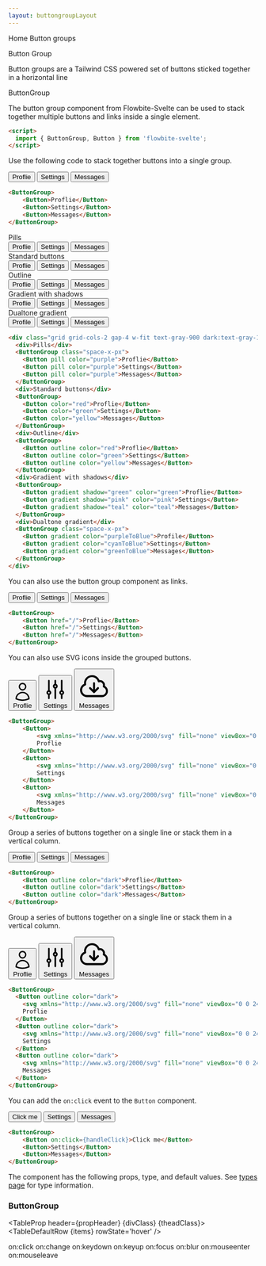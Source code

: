 ```yaml
---
layout: buttongroupLayout
---
```


<script>
  import { Htwo, ExampleDiv, GitHubSource, CompoDescription, TableProp, TableDefaultRow} from '../utils'
  import { Button, ButtonGroup, Breadcrumb, BreadcrumbItem, Badge, Heading } from '$lib'

  import componentProps from '../props/ButtonGroup.json'

  // Props table
  let items = componentProps.props
  let propHeader = ['Name', 'Type', 'Default']

  let divClass='w-full relative overflow-x-auto shadow-md sm:rounded-lg py-4'
  let theadClass ='text-xs text-gray-700 uppercase bg-gray-50 dark:bg-gray-700 dark:text-white'

	const handleClick = ()=> {
		alert('Clicked')
	}
</script>

<Breadcrumb class="pb-8">
  <BreadcrumbItem href="/" home >Home</BreadcrumbItem>
  <BreadcrumbItem>Button groups</BreadcrumbItem>
</Breadcrumb>

<Heading class="mb-2" tag="h1" customSize="text-3xl">Button Group</Heading>

<CompoDescription>Button groups are a Tailwind CSS powered set of buttons sticked together in a horizontal line</CompoDescription>

<ExampleDiv>
<GitHubSource href="buttongroups/ButtonGroup.svelte">ButtonGroup</GitHubSource>
</ExampleDiv>

The button group component from Flowbite-Svelte can be used to stack together multiple buttons and links inside a single element.

<Htwo label="Setup" />

```html
<script>
  import { ButtonGroup, Button } from 'flowbite-svelte';
</script>
```

<Htwo label="Default" />

Use the following code to stack together buttons into a single group.

<ExampleDiv>
  <ButtonGroup>
    <Button>Proflie</Button>
    <Button>Settings</Button>
    <Button>Messages</Button>
  </ButtonGroup>
</ExampleDiv>

```html
<ButtonGroup>
	<Button>Proflie</Button>
	<Button>Settings</Button>
	<Button>Messages</Button>
</ButtonGroup>
```

<Htwo label="More examples" />

<ExampleDiv>
  <div class="grid grid-cols-2 gap-4 w-fit text-gray-900 dark:text-gray-100">
    <div>Pills</div>
    <ButtonGroup class="space-x-px">
      <Button pill color="purple">Proflie</Button>
      <Button pill color="purple">Settings</Button>
      <Button pill color="purple">Messages</Button>
    </ButtonGroup>
    <div>Standard buttons</div>
    <ButtonGroup>
      <Button color="red">Proflie</Button>
      <Button color="green">Settings</Button>
      <Button color="yellow">Messages</Button>
    </ButtonGroup>
    <div>Outline</div>
    <ButtonGroup>
      <Button outline color="red">Proflie</Button>
      <Button outline color="green">Settings</Button>
      <Button outline color="yellow">Messages</Button>
    </ButtonGroup>
    <div>Gradient with shadows</div>
    <ButtonGroup>
      <Button gradient shadow="green" color="green">Proflie</Button>
      <Button gradient shadow="pink" color="pink">Settings</Button>
      <Button gradient shadow="teal" color="teal">Messages</Button>
    </ButtonGroup>
    <div>Dualtone gradient</div>
    <ButtonGroup class="space-x-px">
      <Button gradient color="purpleToBlue">Profile</Button>
      <Button gradient color="cyanToBlue">Settings</Button>
      <Button gradient color="greenToBlue">Messages</Button>
    </ButtonGroup>
  </div>
</ExampleDiv>

```html
<div class="grid grid-cols-2 gap-4 w-fit text-gray-900 dark:text-gray-100">
  <div>Pills</div>
  <ButtonGroup class="space-x-px">
    <Button pill color="purple">Proflie</Button>
    <Button pill color="purple">Settings</Button>
    <Button pill color="purple">Messages</Button>
  </ButtonGroup>
  <div>Standard buttons</div>
  <ButtonGroup>
    <Button color="red">Proflie</Button>
    <Button color="green">Settings</Button>
    <Button color="yellow">Messages</Button>
  </ButtonGroup>
  <div>Outline</div>
  <ButtonGroup>
    <Button outline color="red">Proflie</Button>
    <Button outline color="green">Settings</Button>
    <Button outline color="yellow">Messages</Button>
  </ButtonGroup>
  <div>Gradient with shadows</div>
  <ButtonGroup>
    <Button gradient shadow="green" color="green">Proflie</Button>
    <Button gradient shadow="pink" color="pink">Settings</Button>
    <Button gradient shadow="teal" color="teal">Messages</Button>
  </ButtonGroup>
  <div>Dualtone gradient</div>
  <ButtonGroup class="space-x-px">
    <Button gradient color="purpleToBlue">Profile</Button>
    <Button gradient color="cyanToBlue">Settings</Button>
    <Button gradient color="greenToBlue">Messages</Button>
  </ButtonGroup>
</div>
```

<Htwo label="Button group as links" />

You can also use the button group component as links.

<ExampleDiv>
	<ButtonGroup>
		<Button href="/">Proflie</Button>
		<Button href="/">Settings</Button>
		<Button href="/">Messages</Button>
	</ButtonGroup>
</ExampleDiv>

```html
<ButtonGroup>
	<Button href="/">Proflie</Button>
	<Button href="/">Settings</Button>
	<Button href="/">Messages</Button>
</ButtonGroup>
```

<Htwo label="Group buttons with icons" />

You can also use SVG icons inside the grouped buttons.

<ExampleDiv>
	<ButtonGroup>
		<Button>
      <svg xmlns="http://www.w3.org/2000/svg" fill="none" viewBox="0 0 24 24" stroke-width="1.5" stroke="currentColor" class="w-5 h-5 mr-2 text-purple-500 dark:text-green-500"><path stroke-linecap="round" stroke-linejoin="round" d="M15.75 6a3.75 3.75 0 11-7.5 0 3.75 3.75 0 017.5 0zM4.501 20.118a7.5 7.5 0 0114.998 0A17.933 17.933 0 0112 21.75c-2.676 0-5.216-.584-7.499-1.632z" /></svg>
			Proflie
		</Button>
		<Button>
      <svg xmlns="http://www.w3.org/2000/svg" fill="none" viewBox="0 0 24 24" stroke-width="1.5" stroke="currentColor" class="w-5 h-5 mr-2 text-purple-500 dark:text-green-500"><path stroke-linecap="round" stroke-linejoin="round" d="M6 13.5V3.75m0 9.75a1.5 1.5 0 010 3m0-3a1.5 1.5 0 000 3m0 3.75V16.5m12-3V3.75m0 9.75a1.5 1.5 0 010 3m0-3a1.5 1.5 0 000 3m0 3.75V16.5m-6-9V3.75m0 3.75a1.5 1.5 0 010 3m0-3a1.5 1.5 0 000 3m0 9.75V10.5" /></svg>
			Settings
		</Button>
		<Button>
      <svg xmlns="http://www.w3.org/2000/svg" fill="none" viewBox="0 0 24 24" stroke-width="1.5" stroke="currentColor" class="w-5 h-5 mr-2 text-purple-500 dark:text-green-500"><path stroke-linecap="round" stroke-linejoin="round" d="M12 9.75v6.75m0 0l-3-3m3 3l3-3m-8.25 6a4.5 4.5 0 01-1.41-8.775 5.25 5.25 0 0110.233-2.33 3 3 0 013.758 3.848A3.752 3.752 0 0118 19.5H6.75z" /></svg>
			Messages
		</Button>
	</ButtonGroup>
</ExampleDiv>


```html
<ButtonGroup>
	<Button>
		<svg xmlns="http://www.w3.org/2000/svg" fill="none" viewBox="0 0 24 24" stroke-width="1.5" stroke="currentColor" class="w-5 h-5 mr-2 text-purple-500 dark:text-green-500"><path stroke-linecap="round" stroke-linejoin="round" d="M15.75 6a3.75 3.75 0 11-7.5 0 3.75 3.75 0 017.5 0zM4.501 20.118a7.5 7.5 0 0114.998 0A17.933 17.933 0 0112 21.75c-2.676 0-5.216-.584-7.499-1.632z" /></svg>
		Proflie
	</Button>
	<Button>
		<svg xmlns="http://www.w3.org/2000/svg" fill="none" viewBox="0 0 24 24" stroke-width="1.5" stroke="currentColor" class="w-5 h-5 mr-2 text-purple-500 dark:text-green-500"><path stroke-linecap="round" stroke-linejoin="round" d="M6 13.5V3.75m0 9.75a1.5 1.5 0 010 3m0-3a1.5 1.5 0 000 3m0 3.75V16.5m12-3V3.75m0 9.75a1.5 1.5 0 010 3m0-3a1.5 1.5 0 000 3m0 3.75V16.5m-6-9V3.75m0 3.75a1.5 1.5 0 010 3m0-3a1.5 1.5 0 000 3m0 9.75V10.5" /></svg>
		Settings
	</Button>
	<Button>
		<svg xmlns="http://www.w3.org/2000/svg" fill="none" viewBox="0 0 24 24" stroke-width="1.5" stroke="currentColor" class="w-5 h-5 mr-2 text-purple-500 dark:text-green-500"><path stroke-linecap="round" stroke-linejoin="round" d="M12 9.75v6.75m0 0l-3-3m3 3l3-3m-8.25 6a4.5 4.5 0 01-1.41-8.775 5.25 5.25 0 0110.233-2.33 3 3 0 013.758 3.848A3.752 3.752 0 0118 19.5H6.75z" /></svg>
		Messages
	</Button>
</ButtonGroup>
```

<Htwo label="Outline" />

Group a series of buttons together on a single line or stack them in a vertical column.

<ExampleDiv class="flex flex-col gap-4">
  <ButtonGroup>
    <Button outline color="dark">Proflie</Button>
    <Button outline color="dark">Settings</Button>
    <Button outline color="dark">Messages</Button>
  </ButtonGroup>
</ExampleDiv>

```html
<ButtonGroup>
	<Button outline color="dark">Proflie</Button>
	<Button outline color="dark">Settings</Button>
	<Button outline color="dark">Messages</Button>
</ButtonGroup>
```

<Htwo label="Outline with icon" />

Group a series of buttons together on a single line or stack them in a vertical column.

<ExampleDiv>
  <ButtonGroup>
    <Button outline color="dark">
      <svg xmlns="http://www.w3.org/2000/svg" fill="none" viewBox="0 0 24 24" stroke-width="1.5" stroke="currentColor" class="w-5 h-5 mr-2 text-blue-500 dark:text-red-500"><path stroke-linecap="round" stroke-linejoin="round" d="M15.75 6a3.75 3.75 0 11-7.5 0 3.75 3.75 0 017.5 0zM4.501 20.118a7.5 7.5 0 0114.998 0A17.933 17.933 0 0112 21.75c-2.676 0-5.216-.584-7.499-1.632z" /></svg>
      Proflie
    </Button>
    <Button outline color="dark">
      <svg xmlns="http://www.w3.org/2000/svg" fill="none" viewBox="0 0 24 24" stroke-width="1.5" stroke="currentColor" class="w-5 h-5 mr-2 text-blue-500 dark:text-red-500"><path stroke-linecap="round" stroke-linejoin="round" d="M6 13.5V3.75m0 9.75a1.5 1.5 0 010 3m0-3a1.5 1.5 0 000 3m0 3.75V16.5m12-3V3.75m0 9.75a1.5 1.5 0 010 3m0-3a1.5 1.5 0 000 3m0 3.75V16.5m-6-9V3.75m0 3.75a1.5 1.5 0 010 3m0-3a1.5 1.5 0 000 3m0 9.75V10.5" /></svg>
      Settings
    </Button>
    <Button outline color="dark">
      <svg xmlns="http://www.w3.org/2000/svg" fill="none" viewBox="0 0 24 24" stroke-width="1.5" stroke="currentColor" class="w-5 h-5 mr-2 text-blue-500 dark:text-red-500"><path stroke-linecap="round" stroke-linejoin="round" d="M12 9.75v6.75m0 0l-3-3m3 3l3-3m-8.25 6a4.5 4.5 0 01-1.41-8.775 5.25 5.25 0 0110.233-2.33 3 3 0 013.758 3.848A3.752 3.752 0 0118 19.5H6.75z" /></svg>
      Messages
    </Button>
  </ButtonGroup>
</ExampleDiv>

```html
<ButtonGroup>
  <Button outline color="dark">
    <svg xmlns="http://www.w3.org/2000/svg" fill="none" viewBox="0 0 24 24" stroke-width="1.5" stroke="currentColor" class="w-5 h-5 mr-2 text-blue-500 dark:text-red-500"><path stroke-linecap="round" stroke-linejoin="round" d="M15.75 6a3.75 3.75 0 11-7.5 0 3.75 3.75 0 017.5 0zM4.501 20.118a7.5 7.5 0 0114.998 0A17.933 17.933 0 0112 21.75c-2.676 0-5.216-.584-7.499-1.632z" /></svg>
    Proflie
  </Button>
  <Button outline color="dark">
    <svg xmlns="http://www.w3.org/2000/svg" fill="none" viewBox="0 0 24 24" stroke-width="1.5" stroke="currentColor" class="w-5 h-5 mr-2 text-blue-500 dark:text-red-500"><path stroke-linecap="round" stroke-linejoin="round" d="M6 13.5V3.75m0 9.75a1.5 1.5 0 010 3m0-3a1.5 1.5 0 000 3m0 3.75V16.5m12-3V3.75m0 9.75a1.5 1.5 0 010 3m0-3a1.5 1.5 0 000 3m0 3.75V16.5m-6-9V3.75m0 3.75a1.5 1.5 0 010 3m0-3a1.5 1.5 0 000 3m0 9.75V10.5" /></svg>
    Settings
  </Button>
  <Button outline color="dark">
    <svg xmlns="http://www.w3.org/2000/svg" fill="none" viewBox="0 0 24 24" stroke-width="1.5" stroke="currentColor" class="w-5 h-5 mr-2 text-blue-500 dark:text-red-500"><path stroke-linecap="round" stroke-linejoin="round" d="M12 9.75v6.75m0 0l-3-3m3 3l3-3m-8.25 6a4.5 4.5 0 01-1.41-8.775 5.25 5.25 0 0110.233-2.33 3 3 0 013.758 3.848A3.752 3.752 0 0118 19.5H6.75z" /></svg>
    Messages
  </Button>
</ButtonGroup>
```

<Htwo label="Events" />

You can add the `on:click` event to the `Button` component.

<ExampleDiv>
  <ButtonGroup>
    <Button on:click={handleClick}>Click me</Button>
    <Button>Settings</Button>
    <Button>Messages</Button>
  </ButtonGroup>
</ExampleDiv>

```html
<ButtonGroup>
	<Button on:click={handleClick}>Click me</Button>
	<Button>Settings</Button>
	<Button>Messages</Button>
</ButtonGroup>
```

<Htwo label="Props" />

The component has the following props, type, and default values. See <a href="/pages/types">types page</a> for type information.

<h3 class='text-xl w-full dark:text-white py-4'>ButtonGroup</h3>

<TableProp header={propHeader} {divClass} {theadClass}>
  <TableDefaultRow {items} rowState='hover' />
</TableProp>

<Htwo label="Forwarded Events" />

<div class="flex flex-wrap gap-2">
<Badge large={true}>on:click</Badge>
<Badge large={true}>on:change</Badge>
<Badge large={true}>on:keydown</Badge>
<Badge large={true}>on:keyup</Badge>
<Badge large={true}>on:focus</Badge>
<Badge large={true}>on:blur</Badge>
<Badge large={true}>on:mouseenter</Badge>
<Badge large={true}>on:mouseleave</Badge>
</div>